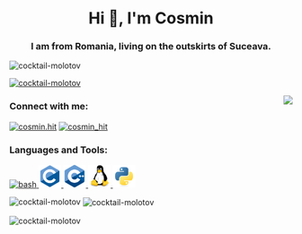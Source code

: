 <h1 align="center">Hi 👋, I'm Cosmin</h1>
<h3 align="center">I am from Romania, living on the outskirts of Suceava.</h3>

<p align="left"> <img src="https://komarev.com/ghpvc/?username=cocktail-molotov&label=Profile%20views&color=2fd042&style=plastic" alt="cocktail-molotov" /> </p>

<p align="left"> <a href="https://github.com/ryo-ma/github-profile-trophy"><img src="https://github-profile-trophy.vercel.app/?username=cocktail-molotov" alt="cocktail-molotov" /></a> </p><img align="right" height="150" src="https://i.imgur.com/Xbp5OFg.gif"  />

<h3 align="left">Connect with me:</h3>
<p align="left">
<a href="https://fb.com/cosmin.hit" target="blank"><img align="center" src="https://raw.githubusercontent.com/rahuldkjain/github-profile-readme-generator/master/src/images/icons/Social/facebook.svg" alt="cosmin.hit" height="30" width="40" /></a>
<a href="https://instagram.com/cosmin_hit" target="blank"><img align="center" src="https://raw.githubusercontent.com/rahuldkjain/github-profile-readme-generator/master/src/images/icons/Social/instagram.svg" alt="cosmin_hit" height="30" width="40" /></a>
</p>

<h3 align="left">Languages and Tools:</h3>
<p align="left"> <a href="https://www.gnu.org/software/bash/" target="_blank" rel="noreferrer"> <img src="https://www.vectorlogo.zone/logos/gnu_bash/gnu_bash-icon.svg" alt="bash" width="40" height="40"/> </a> <a href="https://www.cprogramming.com/" target="_blank" rel="noreferrer"> <img src="https://raw.githubusercontent.com/devicons/devicon/master/icons/c/c-original.svg" alt="c" width="40" height="40"/> </a> <a href="https://www.w3schools.com/cpp/" target="_blank" rel="noreferrer"> <img src="https://raw.githubusercontent.com/devicons/devicon/master/icons/cplusplus/cplusplus-original.svg" alt="cplusplus" width="40" height="40"/> </a> <a href="https://www.linux.org/" target="_blank" rel="noreferrer"> <img src="https://raw.githubusercontent.com/devicons/devicon/master/icons/linux/linux-original.svg" alt="linux" width="40" height="40"/> </a> <a href="https://www.python.org" target="_blank" rel="noreferrer"> <img src="https://raw.githubusercontent.com/devicons/devicon/master/icons/python/python-original.svg" alt="python" width="40" height="40"/> </a> </p>

<p><img align="left" src="https://github-readme-stats.vercel.app/api/top-langs?username=cocktail-molotov&show_icons=true&theme=dark&locale=en&layout=compact" alt="cocktail-molotov" /></p>

<p>&nbsp;<img align="center" src="https://github-readme-stats.vercel.app/api?username=cocktail-molotov&show_icons=true&theme=dark&locale=en" alt="cocktail-molotov" /></p>

<p><img align="center" src="https://github-readme-streak-stats.herokuapp.com/?user=cocktail-molotov&theme=dark" alt="cocktail-molotov" /></p>

